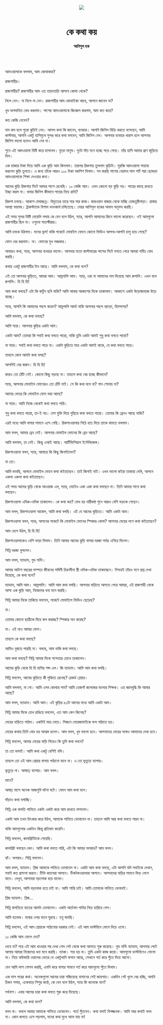 <div align=center>
<img src=https://images.prothomalo.com/prothomalo-bangla%2F2022-07%2Fe196bbfe-2409-454c-80c2-ec2b5f40ecdf%2FUntitled_8.jpg?rect=0%2C51%2C303%2C159&w=1200&ar=40%3A21&auto=format%2Ccompress&ogImage=true&mode=crop&overlay=&overlay_position=bottom&overlay_width_pct=1 />
<br><br>
<h1>কে কথা কয়</h1> 
<h4>আনিসুল হক</h4>
<br><br>
</div>

আমওয়ালাকে বললাম, আম কোথাকার?

রাজশাহীর।

রাজশাহীর? রাজশাহীর আম এত তাড়াতাড়ি আসবে কোথা থেকে?

নিলে নেন। না নিলে না নেন। রাজশাহীর আম কোত্থাইকা আহে, আপনে জানেন না?

খুব অপমানিত বোধ করলাম। পাশের আমওয়ালাকে জিজ্ঞেস করলাম, আম কত করে?

কত কেজি নেবেন?

দাম কম হলে পুরো ঝুড়িই নেব। আসল কথা কি জানেন, ব্যবহার। আপনি জিনিস বিক্রি করতে বসেছেন, আমি কাস্টমার, আপনি একটু হাসিমুখে সুন্দর করে কথা বলবেন, আমি জিনিস নেব। আপনার ব্যবহার খারাপ হলে আপনার জিনিস ভালো হলেও আমি নেব না।

শুনে এই আমওয়ালা মিষ্টি করে হাসলেন। বুড়ো মানুষ। দুটো দাঁত মনে হচ্ছে পড়ে গেছে। তাঁর হাসি আমার প্রাণ জুড়িয়ে দিল।

এক হাজার টাকা দিয়ে আমি এক ঝুড়ি আম কিনলাম। তারপর রিকশায় তুললাম ঝুড়িটা। মুরব্বি আমওয়ালা সাহায্য করলেন ঝুড়ি তুলতে। এ জন্য তাঁকে আরও ১০০ টাকা বকশিশ দিলাম। সব করছি পাশের বেয়াদব লাল শার্ট পরা ছোকড়া আমওয়ালাকে শিক্ষা দেওয়ার জন্য।

আমের ঝুড়ি রিকশায় সিটে আমার পাশে রেখেছি। ১০ কেজি আম। এমন কোনো বড় ঝুড়ি নয়। পায়ের কাছে রাখতে ইচ্ছা করল না। খাবার জিনিস কীভাবে পায়ের নিচে রাখি?

রিকশা চলছে। আকাশ মেঘাচ্ছন্ন। বিদ্যুতের তারে সার সার কাক। কারওয়ান বাজার থেকে যাচ্ছি তেজতুরীপাড়া। রাস্তার অবস্থা ভয়াবহ। ট্রাকস্ট্যান্ডে বিশাল খননকার্য চলিতেছে। মেয়র আনিসুল হকের অভাব অনুভব করছি।

এই সময় সুন্দর মিষ্টি মেয়েলি গলায় কে যেন বলে উঠল, স্যার, আপনি আমাদের কিনে ভালো করেছেন। ওই আমগুলো রাজশাহীর ছিল না। ওগুলো সাতক্ষীরার।

আমি চমকে উঠলাম। মনের ভুল! নাকি পকেটে মোবাইল ফোনে কোনো ভিডিও আপনা–আপনি চালু হয়ে গেছে?

ফোন বের করলাম। না। ফোনের মুখ অন্ধকার।

আবারও কথা, স্যার, আপনার ব্যবহার ভালো। আপনার মতো কাস্টমারের পাশের সিটে বসতে পেরে আমরা গর্বিত বোধ করছি।

কথায় একটু রাজশাহীর টান আছে। আমি বললাম, কে কথা বলে?

এই তো আপনার ঝুড়িতে, আমরা আম। আম্রপালি আম। স্যার, ওরা না আমাদের নাম দিয়েছে আম রুপালি। এখন বলে রুপালি। হি হি হি!

আম কথা বলছে? এটা কি কার্টুন ছবি নাকি? আমি আবার আকাশের দিকে তাকালাম। আকাশে একটা উড়োজাহাজ উড়ে যাচ্ছে।

স্যার, আপনি কি আমাদের পছন্দ করেন? আম্রপালি আম! নাকি আপনার পছন্দ ল্যাংড়া, হিমসাগর?

আমি বললাম, কে কথা বলছে?

আমি স্যার। আপনার ঝুড়ির একটা আম।

একটা আম? তোমরা কি সবাই কথা বলতে পারো, নাকি তুমি একটা আমই শুধু কথা বলতে পারো?

না স্যার। সবাই কথা বলতে পারে না। একটা ঝুড়িতে মাত্র একটা আমই থাকে, যে কথা বলতে পারে।

তাহলে কোন আমটা কথা বলছ?

আপনিই বের করুন। হি হি হি!

কারও তো ঠোঁট নেই। কোনো কিছু নড়ছে না। তাহলে কথা বের হচ্ছে কীভাবে?

স্যার, আপনার মোবাইল ফোনেরও তো ঠোঁট নাই। সে কি কথা বলে না? গান শোনায় না?

আমের ভেতর কি মোবাইল ফোন ভরা আছে?

না স্যার। আমি নিজে থেকেই কথা বলতে পারি।

শুধু কথা বলতে পারো, তা-ই নয়। বেশ যুক্তি দিয়ে গুছিয়ে কথা বলতে পারো। তোমার কি ব্রেনও আছে নাকি?

এরই মধ্যে আমি বাসার সামনে এসে গেছি। রিকশাওয়ালার পিঠে হাত দিয়ে তাকে থামতে বললাম।

আম বলল, আমার ব্রেন নেই। আপনার মোবাইল ফোনের কি ব্রেন আছে?

আমি বললাম, তা নেই। কিন্তু এআই আছে। আর্টিফিশিয়াল ইন্টেলিজেন্স।

রিকশাওয়ালা বলল, স্যার, আমারে কি কিছু জিগাইলেন?

না তো।

আমি ভাবছি, আপনে মোবাইল ফোনে কথা কইতাছেন। তাই জিগাই নাই। এখন ভালো কইরা তাকায়া দেখি, আপনে একলা একলা কথা কইতাছেন।

এই সময় আমের ঝুড়ি থেকে আওয়াজ এল, স্যার, মোটেও একা একা কথা বলছেন না। তিনি আমার সাথে কথা বলছেন।

রিকশাওয়ালা এদিক–ওদিক তাকালেন। কে কথা কয়? বোধ হয় নারীকণ্ঠ শুনে আরও বেশি ভড়কে গেছেন।

আম বলল, রিকশাওয়ালা আঙ্কেল, আমি কথা বলছি। এই যে আমের ঝুড়িতে। আমি একটা আম।

রিকশাওয়ালা বলল, স্যার, আপনের পকেটে কি মোবাইল ফোনের স্পিকার খোলা? আপনার মেয়ের লগে কথা কইতাছেন?

আম হেসে উঠল, হি হি হি!

রিকশাওয়ালাকেও বেশি ভাড়া দিলাম। তিনি আমার আমের ঝুড়ি বাসার দরজা পর্যন্ত এগিয়ে দিলেন।

গিন্নি দরজা খুললেন।

আম বলল, ম্যাডাম, গুড মর্নিং।

আমার আটাশ বছরের দাম্পত্য জীবনের সঙ্গিনী চিরনবীনা স্ত্রী ওদিক–ওদিক তাকাচ্ছেন। নিশ্চয়ই তাঁরও মনে প্রশ্ন দেখা দিয়েছে, কে কথা বলে?

ম্যাডাম, আমি আম। আম্রপালি। আমি আম কথা বলছি। আপনার বাড়িতে আসতে পেরে আমরা, এই রাজশাহী থেকে আসা এক ঝুড়ি আম, নিজেদের ধন্য মনে করছি।

গিন্নি আমার দিকে তাকিয়ে বললেন, পকেটে মোবাইলে ভিডিও ছেড়েছ?

না।

তোমার কোনো ছাত্রীকে দিয়ে কল করাচ্ছ? স্পিকার অন করেছ?

না। এই নাও আমার ফোন।

তাহলে কে কথা বলছে?

আমিও বুঝতে পারছি না। বলছে, আম নাকি কথা বলছে।

আম কথা বলছে? গিন্নি আমার দিকে সন্দেহের চোখে তাকালেন।

আমের ঝুড়ি থেকে হি হি হাসির শব্দ এল। জি ম্যাডাম। আমি আম কথা বলছি।

গিন্নি বললেন, আমের ঝুড়িতে কী লুকিয়ে রেখেছ? রেকর্ড প্লেয়ার।

আমি বললাম, না গো। আমি এসব কোথায় পাব? আমি তেজগাঁ কলেজের বাংলার শিক্ষক। এত জ্ঞানবুদ্ধি কি আমার আছে?

আম বলল, ম্যাডাম। আমি আম। এই ঝুড়ির ৫০টা আমের মধ্যে আমি একটা আম।

গিন্নি আমার দিকে চোখ রাঙিয়ে বললেন, এত আম কেন কিনেছ?

মেয়ের বাড়িতে পাঠাব। একটাই মাত্র মেয়ে। সিজনে মেয়েজামাইকে ফল পাঠাতে হয়।

মেয়ের কথায় তিনি বোধ হয় আশ্বস্ত হলেন। আম বলল, খুব ভালো হবে। আপনাদের মেয়ের সঙ্গেও আমাদের দেখা হবে।

গিন্নি বললেন, আমার মেয়ের বাড়ি গিয়েও কি তুমি কথা বলবে?

তা তো বলবই। আমি কথা একটু বেশিই বলি।

তাহলে তো এই আম শ্রেয়ার বাসায় পাঠানো যাবে না। এ তো ভুতুড়ে ব্যাপার।

ভুতুড়ে না। আষাঢ়ে ব্যাপার। আম বলল।

মানে?

আষাঢ় মাসে অনেক আজগুবি ঘটনা ঘটে। যেমন আম কথা বলে।

দাঁড়াও কথা বলাচ্ছি।

গিন্নি এক বালতি পানিতে একটা একটা করে আম রাখতে লাগলেন।

একটা আম তখন চিৎকার করে উঠল, আমাকে পানিতে ডোবাবেন না। তাহলে আমি আর কথা বলতে পারব না।

বাকি আমগুলোর একটাও কিন্তু প্রতিবাদ করেনি।

গিন্নি বললেন, কালপ্রিটটাকে পেয়েছি।

কালপ্রিট বলছেন কেন। আমি কথা বলতে পারি, এটা কি আমার অপরাধ? আম বলল।

হ্যাঁ। অপরাধ। গিন্নি বললেন।

আম বলল, ম্যাডাম। প্লিজ আমাকে পানিতে ডোবাবেন না। একটা আম কথা বলছে, এটা আপনি যদি সবাইকে দেখান, সবাই কত প্রশংসা করবে। টিভি ক্যামেরা আসবে। টিকটকওয়ালারা আসবে। আপনাদের বাড়ির সামনে ভিড় লেগে যাবে। দেখুন, আপনারা বড়লোক হয়ে যাবেন।

গিন্নি বললেন, আমি বড়লোক হতে চাই না। আমি শান্তি চাই। আমি তোমাকে পানিতে ডোবাবই।

প্লিজ ম্যাডাম। প্লিজ...

গিন্নি বালতিতে হাতের আমটা ডোবালেন। একটা আর্তনাদ পানির নিচে হারিয়ে গেল।

আমি হতভম্ব। মাথার ওপর ফ্যান ঘুরছে। তবু ঘামছি।

গিন্নি বললেন, এই আম শ্রেয়াকে পাঠানোর দরকার নেই। এই আম ডাস্টবিনে ফেলে দিয়ে এসো।

১০ কেজি আম ফেলে দেব?

দেবে না? পরে এই আম খাওয়ার পর দেখা গেল পেট থেকে কথা আসতে শুরু করেছে। গুড মর্নিং ম্যাডাম, আপনার পেটে আসায় আমরা নিজেদের ধন্য মনে করছি। ন্যাকা। সহ্য হয় না। তুমি একটা কাজ করো। আমগুলো ডাস্টবিনেও ফেলো না। নিচে বাউন্ডারি ওয়ালের ভেতর যে একটুখানি বাগান আছে, সেখানে গর্ত করে পুঁতে দিয়ে আসো।

যেন আমি লাশ গোপন করছি, এমনি করে বাসার সামনে গর্ত করে আমগুলো পুঁতে দিলাম।

এক মাস পরের কথা। অনেকগুলো আমের চারা গজিয়েছে বাগানের সেই জায়গায়। একদিন গেট খুলে বের হচ্ছি, অমনি চিকন গলায়, একেবারে শিশুর কণ্ঠে, কে যেন বলে উঠল, স্যার কি কলেজে যান?

সর্বনাশ। এবার আমের চারা কথা বলতে শুরু করে দিয়েছে।

আমি বললাম, কে কথা বলে?

বলব না। বললে আবার আমাকে পানিতে ডোবাবেন। গর্তে পুঁতবেন। কথা বলাই বিপজ্জনক। আমি আর কথাই বলব না। কোন জগতে এসে পড়লাম, মনের কথা মুখে আনা যায় না!
